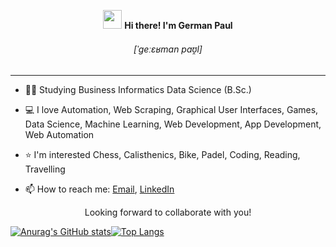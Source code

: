 <!-- Heading -->
<div align="center">
  <p>
  <img src = "https://raw.githubusercontent.com/MartinHeinz/MartinHeinz/master/wave.gif" width = 30px> 
    <strong>
      Hi there! I'm German Paul
    </strong>
  </p>
</div>

<div align="center">
  <h6>
    [ˈɡeːɛʁman paʊ̯l]
  </h6>
</div>

<!-- About section -->
--- 
- 👨‍🎓 Studying Business Informatics Data Science (B.Sc.)

- 💻 I love Automation, Web Scraping, Graphical User Interfaces, Games, Data Science, Machine Learning, Web Development, App Development, Web Automation

- ⭐️ I'm interested Chess, Calisthenics, Bike, Padel, Coding, Reading, Travelling

- 📫 How to reach me: [Email](mailto:automatedbygerman@gmail.com?subject=Github%20%3C%20YOUR%20SUBJECT%3E%20), [LinkedIn](https://www.linkedin.com/in/germanpaul12)

<p align="center"> Looking forward to collaborate with you! </p>

[![Anurag's GitHub stats](https://github-readme-stats.vercel.app/api?username=GermanPaul12&show_icons=true&theme=tokyonight)](https://github.com/anuraghazra/github-readme-stats)[![Top Langs](https://github-readme-stats-git-masterrstaa-rickstaa.vercel.app/api/top-langs/?username=GermanPaul12&layout=compact)](https://github.com/anuraghazra/github-readme-stats)
